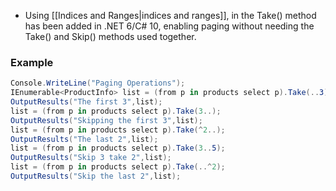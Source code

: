 - Using [[Indices and Ranges|indices and ranges]], in the Take() method has been added in .NET 6/C# 10, enabling paging without needing the Take() and Skip() methods used together.

### Example
```csharp
Console.WriteLine("Paging Operations");  
IEnumerable<ProductInfo> list = (from p in products select p).Take(..3);  
OutputResults("The first 3",list);  
list = (from p in products select p).Take(3..);  
OutputResults("Skipping the first 3",list);  
list = (from p in products select p).Take(^2..);  
OutputResults("The last 2",list);  
list = (from p in products select p).Take(3..5);  
OutputResults("Skip 3 take 2",list);  
list = (from p in products select p).Take(..^2);  
OutputResults("Skip the last 2",list);
```